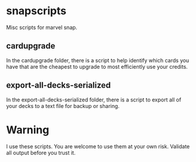 # snapscripts
Misc scripts for marvel snap.

## cardupgrade

In the cardupgrade folder, there is a script to help identify which cards you have that are the cheapest to upgrade to most efficiently use your credits.

## export-all-decks-serialized

In the export-all-decks-serialized folder, there is a script to export all of your decks to a text file for backup or sharing.

# Warning

I use these scripts.  You are welcome to use them at your own risk.  Validate all output before you trust it.
